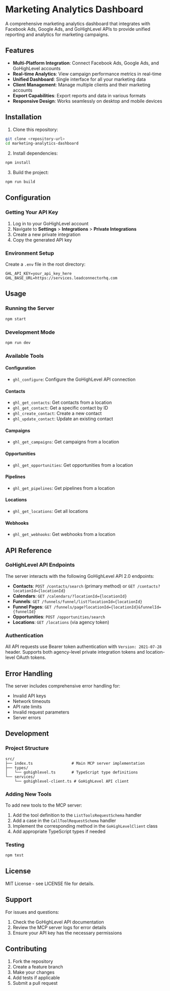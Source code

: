 # Marketing Analytics Dashboard

A comprehensive marketing analytics dashboard that integrates with Facebook Ads, Google Ads, and GoHighLevel APIs to provide unified reporting and analytics for marketing campaigns.

## Features

- **Multi-Platform Integration**: Connect Facebook Ads, Google Ads, and GoHighLevel accounts
- **Real-time Analytics**: View campaign performance metrics in real-time
- **Unified Dashboard**: Single interface for all your marketing data
- **Client Management**: Manage multiple clients and their marketing accounts
- **Export Capabilities**: Export reports and data in various formats
- **Responsive Design**: Works seamlessly on desktop and mobile devices

## Installation

1. Clone this repository:
```bash
git clone <repository-url>
cd marketing-analytics-dashboard
```

2. Install dependencies:
```bash
npm install
```

3. Build the project:
```bash
npm run build
```

## Configuration

### Getting Your API Key

1. Log in to your GoHighLevel account
2. Navigate to **Settings** > **Integrations** > **Private Integrations**
3. Create a new private integration
4. Copy the generated API key

### Environment Setup

Create a `.env` file in the root directory:

```env
GHL_API_KEY=your_api_key_here
GHL_BASE_URL=https://services.leadconnectorhq.com
```

## Usage

### Running the Server

```bash
npm start
```

### Development Mode

```bash
npm run dev
```

### Available Tools

#### Configuration
- `ghl_configure`: Configure the GoHighLevel API connection

#### Contacts
- `ghl_get_contacts`: Get contacts from a location
- `ghl_get_contact`: Get a specific contact by ID
- `ghl_create_contact`: Create a new contact
- `ghl_update_contact`: Update an existing contact

#### Campaigns
- `ghl_get_campaigns`: Get campaigns from a location

#### Opportunities
- `ghl_get_opportunities`: Get opportunities from a location

#### Pipelines
- `ghl_get_pipelines`: Get pipelines from a location

#### Locations
- `ghl_get_locations`: Get all locations

#### Webhooks
- `ghl_get_webhooks`: Get webhooks from a location

## API Reference

### GoHighLevel API Endpoints

The server interacts with the following GoHighLevel API 2.0 endpoints:

- **Contacts**: `POST /contacts/search` (primary method) or `GET /contacts?locationId={locationId}`
- **Calendars**: `GET /calendars/?locationId={locationId}`
- **Funnels**: `GET /funnels/funnel/list?locationId={locationId}`
- **Funnel Pages**: `GET /funnels/page?locationId={locationId}&funnelId={funnelId}`
- **Opportunities**: `POST /opportunities/search`
- **Locations**: `GET /locations` (via agency token)

### Authentication

All API requests use Bearer token authentication with `Version: 2021-07-28` header. Supports both agency-level private integration tokens and location-level OAuth tokens.

## Error Handling

The server includes comprehensive error handling for:
- Invalid API keys
- Network timeouts
- API rate limits
- Invalid request parameters
- Server errors

## Development

### Project Structure

```
src/
├── index.ts                 # Main MCP server implementation
├── types/
│   └── gohighlevel.ts       # TypeScript type definitions
└── services/
    └── gohighlevel-client.ts # GoHighLevel API client
```

### Adding New Tools

To add new tools to the MCP server:

1. Add the tool definition to the `ListToolsRequestSchema` handler
2. Add a case in the `CallToolRequestSchema` handler
3. Implement the corresponding method in the `GoHighLevelClient` class
4. Add appropriate TypeScript types if needed

### Testing

```bash
npm test
```

## License

MIT License - see LICENSE file for details.

## Support

For issues and questions:
1. Check the GoHighLevel API documentation
2. Review the MCP server logs for error details
3. Ensure your API key has the necessary permissions

## Contributing

1. Fork the repository
2. Create a feature branch
3. Make your changes
4. Add tests if applicable
5. Submit a pull request